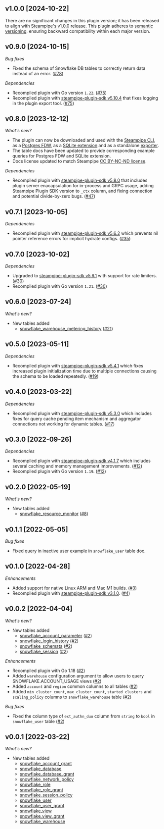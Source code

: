 ## v1.0.0 [2024-10-22]

There are no significant changes in this plugin version; it has been released to align with [Steampipe's v1.0.0](https://steampipe.io/changelog/steampipe-cli-v1-0-0) release. This plugin adheres to [semantic versioning](https://semver.org/#semantic-versioning-specification-semver), ensuring backward compatibility within each major version.

## v0.9.0 [2024-10-15]

_Bug fixes_

- Fixed the schema of Snowflake DB tables to correctly return data instead of an error. ([#78](https://github.com/turbot/steampipe-plugin-snowflake/pull/78))

_Dependencies_

- Recompiled plugin with Go version `1.22`. ([#75](https://github.com/turbot/steampipe-plugin-snowflake/pull/75))
- Recompiled plugin with [steampipe-plugin-sdk v5.10.4](https://github.com/turbot/steampipe-plugin-sdk/blob/develop/CHANGELOG.md#v5104-2024-08-29) that fixes logging in the plugin export tool. ([#75](https://github.com/turbot/steampipe-plugin-snowflake/pull/75))

## v0.8.0 [2023-12-12]

_What's new?_

- The plugin can now be downloaded and used with the [Steampipe CLI](https://steampipe.io/install/steampipe.sh), as a [Postgres FDW](https://steampipe.io/install/postgres.sh), as a [SQLite extension](https://steampipe.io/install/sqlite.sh) and as a standalone [exporter](https://steampipe.io/install/export.sh).
- The table docs have been updated to provide corresponding example queries for Postgres FDW and SQLite extension.
- Docs license updated to match Steampipe [CC BY-NC-ND license](https://github.com/turbot/steampipe-plugin-snowflake/blob/main/docs/LICENSE).

_Dependencies_

- Recompiled plugin with [steampipe-plugin-sdk v5.8.0](https://github.com/turbot/steampipe-plugin-sdk/blob/main/CHANGELOG.md#v580-2023-12-11) that includes plugin server enacapsulation for in-process and GRPC usage, adding Steampipe Plugin SDK version to `_ctx` column, and fixing connection and potential divide-by-zero bugs. ([#47](https://github.com/turbot/steampipe-plugin-snowflake/pull/47))

## v0.7.1 [2023-10-05]

_Dependencies_

- Recompiled plugin with [steampipe-plugin-sdk v5.6.2](https://github.com/turbot/steampipe-plugin-sdk/blob/main/CHANGELOG.md#v562-2023-10-03) which prevents nil pointer reference errors for implicit hydrate configs. ([#35](https://github.com/turbot/steampipe-plugin-snowflake/pull/35))

## v0.7.0 [2023-10-02]

_Dependencies_

- Upgraded to [steampipe-plugin-sdk v5.6.1](https://github.com/turbot/steampipe-plugin-sdk/blob/main/CHANGELOG.md#v561-2023-09-29) with support for rate limiters. ([#30](https://github.com/turbot/steampipe-plugin-snowflake/pull/30))
- Recompiled plugin with Go version `1.21`. ([#30](https://github.com/turbot/steampipe-plugin-snowflake/pull/30))

## v0.6.0 [2023-07-24]

_What's new?_

- New tables added
  - [snowflake_warehouse_metering_history](https://hub.steampipe.io/plugins/turbot/snowflake/tables/snowflake_warehouse_metering_history) ([#21](https://github.com/turbot/steampipe-plugin-snowflake/pull/21))

## v0.5.0 [2023-05-11]

_Dependencies_

- Recompiled plugin with [steampipe-plugin-sdk v5.4.1](https://github.com/turbot/steampipe-plugin-sdk/blob/main/CHANGELOG.md#v541-2023-05-05) which fixes increased plugin initialization time due to multiple connections causing the schema to be loaded repeatedly. ([#19](https://github.com/turbot/steampipe-plugin-snowflake/pull/19))

## v0.4.0 [2023-03-22]

_Dependencies_

- Recompiled plugin with [steampipe-plugin-sdk v5.3.0](https://github.com/turbot/steampipe-plugin-sdk/blob/main/CHANGELOG.md#v530-2023-03-16) which includes fixes for query cache pending item mechanism and aggregator connections not working for dynamic tables. ([#17](https://github.com/turbot/steampipe-plugin-snowflake/pull/17))

## v0.3.0 [2022-09-26]

_Dependencies_

- Recompiled plugin with [steampipe-plugin-sdk v4.1.7](https://github.com/turbot/steampipe-plugin-sdk/blob/main/CHANGELOG.md#v417-2022-09-08) which includes several caching and memory management improvements. ([#12](https://github.com/turbot/steampipe-plugin-snowflake/pull/12))
- Recompiled plugin with Go version `1.19`. ([#12](https://github.com/turbot/steampipe-plugin-snowflake/pull/12))

## v0.2.0 [2022-05-19]

_What's new?_

- New tables added
  - [snowflake_resource_monitor](https://hub.steampipe.io/plugins/turbot/snowflake/tables/snowflake_resource_monitor) ([#8](https://github.com/turbot/steampipe-plugin-snowflake/pull/8))

## v0.1.1 [2022-05-05]

_Bug fixes_

- Fixed query in inactive user example in `snowflake_user` table doc.

## v0.1.0 [2022-04-28]

_Enhancements_

- Added support for native Linux ARM and Mac M1 builds. ([#3](https://github.com/turbot/steampipe-plugin-snowflake/pull/3))
- Recompiled plugin with [steampipe-plugin-sdk v3.1.0](https://github.com/turbot/steampipe-plugin-sdk/blob/main/CHANGELOG.md#v310--2022-03-30). ([#4](https://github.com/turbot/steampipe-plugin-snowflake/pull/4))

## v0.0.2 [2022-04-04]

_What's new?_

- New tables added
  - [snowflake_account_parameter](https://hub.steampipe.io/plugins/turbot/snowflake/tables/snowflake_account_parameter) ([#2](https://github.com/turbot/steampipe-plugin-snowflake/pull/2))
  - [snowflake_login_history](https://hub.steampipe.io/plugins/turbot/snowflake/tables/snowflake_login_history) ([#2](https://github.com/turbot/steampipe-plugin-snowflake/pull/2))
  - [snowflake_schemata](https://hub.steampipe.io/plugins/turbot/snowflake/tables/snowflake_schemata) ([#2](https://github.com/turbot/steampipe-plugin-snowflake/pull/2))
  - [snowflake_session](https://hub.steampipe.io/plugins/turbot/snowflake/tables/snowflake_session) ([#2](https://github.com/turbot/steampipe-plugin-snowflake/pull/2))

_Enhancements_

- Recompiled plugin with Go 1.18 ([#2](https://github.com/turbot/steampipe-plugin-snowflake/pull/2))
- Added `warehouse` configuration argument to allow users to query SNOWFLAKE.ACCOUNT_USAGE views ([#2](https://github.com/turbot/steampipe-plugin-snowflake/pull/2))
- Added `account` and `region` common columns to all tables ([#2](https://github.com/turbot/steampipe-plugin-snowflake/pull/2))
- Added `min_cluster_count`, `max_cluster_count`, `started_clusters` and `scaling_policy` columns to `snowflake_warehouse` table ([#2](https://github.com/turbot/steampipe-plugin-snowflake/pull/2))

_Bug fixes_

- Fixed the column type of `ext_authn_duo` column from `string` to `bool` in `snowflake_user` table ([#2](https://github.com/turbot/steampipe-plugin-snowflake/pull/2))

## v0.0.1 [2022-03-22]

_What's new?_

- New tables added
  - [snowflake_account_grant](https://hub.steampipe.io/plugins/turbot/snowflake/tables/snowflake_account_grant)
  - [snowflake_database](https://hub.steampipe.io/plugins/turbot/snowflake/tables/snowflake_database)
  - [snowflake_database_grant](https://hub.steampipe.io/plugins/turbot/snowflake/tables/snowflake_database_grant)
  - [snowflake_network_policy](https://hub.steampipe.io/plugins/turbot/snowflake/tables/snowflake_network_policy)
  - [snowflake_role](https://hub.steampipe.io/plugins/turbot/snowflake/tables/snowflake_role)
  - [snowflake_role_grant](https://hub.steampipe.io/plugins/turbot/snowflake/tables/snowflake_role_grant)
  - [snowflake_session_policy](https://hub.steampipe.io/plugins/turbot/snowflake/tables/snowflake_session_policy)
  - [snowflake_user](https://hub.steampipe.io/plugins/turbot/snowflake/tables/snowflake_user)
  - [snowflake_user_grant](https://hub.steampipe.io/plugins/turbot/snowflake/tables/snowflake_user_grant)
  - [snowflake_view](https://hub.steampipe.io/plugins/turbot/snowflake/tables/snowflake_view)
  - [snowflake_view_grant](https://hub.steampipe.io/plugins/turbot/snowflake/tables/snowflake_view_grant)
  - [snowflake_warehouse](https://hub.steampipe.io/plugins/turbot/snowflake/tables/snowflake_warehouse)
